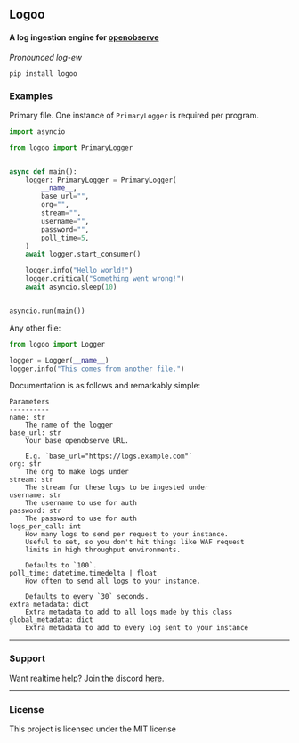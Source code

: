## Logoo
#### A log ingestion engine for [openobserve](https://github.com/openobserve/openobserve)

*Pronounced log-ew*

`pip install logoo`

### Examples

Primary file. One instance of `PrimaryLogger` is required per program.
```python
import asyncio

from logoo import PrimaryLogger


async def main():
    logger: PrimaryLogger = PrimaryLogger(
        __name__,
        base_url="",
        org="",
        stream="",
        username="",
        password="",
        poll_time=5,
    )
    await logger.start_consumer()

    logger.info("Hello world!")
    logger.critical("Something went wrong!")
    await asyncio.sleep(10)


asyncio.run(main())
```

Any other file:
```python
from logoo import Logger

logger = Logger(__name__)
logger.info("This comes from another file.")
```

Documentation is as follows and remarkably simple:
```text
Parameters
----------
name: str
    The name of the logger
base_url: str
    Your base openobserve URL.

    E.g. `base_url="https://logs.example.com"`
org: str
    The org to make logs under
stream: str
    The stream for these logs to be ingested under
username: str
    The username to use for auth
password: str
    The password to use for auth
logs_per_call: int
    How many logs to send per request to your instance.
    Useful to set, so you don't hit things like WAF request
    limits in high throughput environments.

    Defaults to `100`.
poll_time: datetime.timedelta | float
    How often to send all logs to your instance.

    Defaults to every `30` seconds.
extra_metadata: dict
    Extra metadata to add to all logs made by this class
global_metadata: dict
    Extra metadata to add to every log sent to your instance
```

---

### Support

Want realtime help? Join the discord [here](https://discord.gg/BqPNSH2jPg).

---

### License
This project is licensed under the MIT license